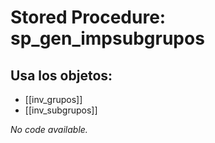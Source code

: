 # Stored Procedure: sp_gen_impsubgrupos

## Usa los objetos:
- [[inv_grupos]]
- [[inv_subgrupos]]

*No code available.*
